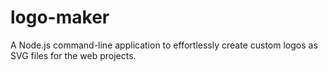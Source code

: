# logo-maker
A Node.js command-line application to effortlessly create custom logos as SVG files for the web projects.
